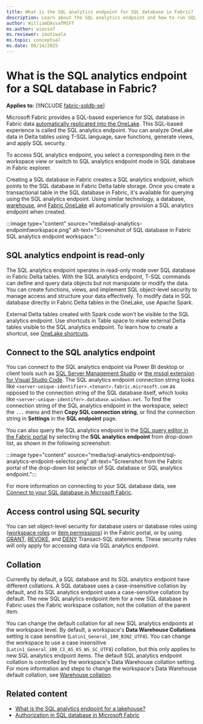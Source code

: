 ```yaml
---
title: What is the SQL analytics endpoint for SQL database in Fabric?
description: Learn about the SQL analytics endpoint and how to run SQL queries directly on Fabric SQL database in Fabric tables.
author: WilliamDAssafMSFT
ms.author: wiassaf
ms.reviewer: imotiwala
ms.topic: conceptual
ms.date: 08/14/2025
---
```

# What is the SQL analytics endpoint for a SQL database in Fabric?

**Applies to:** [!INCLUDE [fabric-sqldb-se](../includes/applies-to-version/fabric-sqldb-se.md)]

Microsoft Fabric provides a SQL-based experience for SQL database in Fabric data [automatically replicated into the OneLake](mirroring-overview.md). This SQL-based experience is called the SQL analytics endpoint. You can analyze OneLake data in Delta tables using T-SQL language, save functions, generate views, and apply SQL security. 

To access SQL analytics endpoint, you select a corresponding item in the workspace view or switch to SQL analytics endpoint mode in SQL database in Fabric explorer.

Creating a SQL database in Fabric creates a SQL analytics endpoint, which points to the SQL database in Fabric Delta table storage. Once you create a transactional table in the SQL database in Fabric, it's available for querying using the SQL analytics endpoint. Using similar technology, a database, [warehouse](../../data-warehouse/data-warehousing.md#sql-analytics-endpoint-of-the-lakehouse), and [Fabric OneLake](../../data-engineering/lakehouse-sql-analytics-endpoint.md) all automatically provision a SQL analytics endpoint when created.

:::image type="content" source="media\sql-analytics-endpoint\workspace.png" alt-text="Screenshot of SQL database in Fabric SQL analytics endpoint workspace.":::

## SQL analytics endpoint is read-only

The SQL analytics endpoint operates in read-only mode over SQL database in Fabric Delta tables. With the SQL analytics endpoint, T-SQL commands can define and query data objects but not manipulate or modify the data. You can create functions, views, and implement SQL object-level security to manage access and structure your data effectively. To modify data in SQL database directly in Fabric Delta tables in the OneLake, use Apache Spark.

External Delta tables created with Spark code won't be visible to the SQL analytics endpoint. Use shortcuts in Table space to make external Delta tables visible to the SQL analytics endpoint. To learn how to create a shortcut, see [OneLake shortcuts](../../onelake/onelake-shortcuts.md).

## Connect to the SQL analytics endpoint

You can connect to the SQL analytics endpoint via Power BI desktop or client tools such as [SQL Server Management Studio](https://aka.ms/ssms) or [the mssql extension for Visual Studio Code](/sql/tools/visual-studio-code-extensions/mssql/mssql-extension-visual-studio-code). The SQL analytics endpoint connection string looks like `<server-unique-identifier>.<tenant>.fabric.microsoft.com` as opposed to the connection string of the SQL database itself, which looks like `<server-unique-identifer>.database.windows.net`. To find the connection string of the SQL analytics endpoint in the workspace, select the `...` menu and then **Copy SQL connection string**, or find the connection string in **Settings** in the **SQL endpoint** page.

You can also query the SQL analytics endpoint in the [SQL query editor in the Fabric portal](query-editor.md) by selecting the **SQL analytics endpoint** from drop-down list, as shown in the following screenshot:

:::image type="content" source="media/sql-analytics-endpoint/sql-analytics-endpoint-selector.png" alt-text="Screenshot from the Fabric portal of the drop-down list selector of SQL database or SQL analytics endpoint.":::

For more information on connecting to your SQL database data, see [Connect to your SQL database in Microsoft Fabric](connect.md).

## Access control using SQL security

You can set object-level security for database users or database roles using ([workspace roles](authorization.md#workspace-roles) or [item permissions](authorization.md#item-permissions)) in the Fabric portal, or by using [GRANT](/sql/t-sql/statements/grant-transact-sql?view=fabric&preserve-view=true), [REVOKE](/sql/t-sql/statements/revoke-transact-sql?view=fabric&preserve-view=true), and [DENY](/sql/t-sql/statements/deny-transact-sql?view=fabric&preserve-view=true) Transact-SQL statements. These security rules will only apply for accessing data via SQL analytics endpoint. 

## Collation

Currently by default, a SQL database and its SQL analytics endpoint have different collations. A SQL database uses a case-insensitive collation by default, and its SQL analytics endpoint uses a case-sensitive collation by default. The new SQL analytics endpoint item for a new SQL database in Fabric uses the Fabric workspace collation, not the collation of the parent item.

You can change the default collation for all new SQL analytics endpoints at the workspace level. By default, a workspace's **Data Warehouse Collations** setting is case sensitive (`Latin1_General_100_BIN2_UTF8`). You can change the workspace to use a case insensitive (`Latin1_General_100_CI_AS_KS_WS_SC_UTF8`) collation, but this only applies to new SQL analytics endpoint items. The default SQL analytics endpoint collation is controlled by the workspace's Data Warehouse collation setting. For more information and steps to change the workspace's Data Warehouse default collation, see [Warehouse collation](../../data-warehouse/collation.md).

## Related content

- [What is the SQL analytics endpoint for a lakehouse?](../../data-engineering/lakehouse-sql-analytics-endpoint.md)
- [Authorization in SQL database in Microsoft Fabric](authorization.md)
